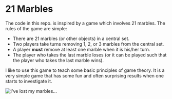 # 21 Marbles

The code in this repo. is inspired by a game which involves 21 marbles.  The rules of the game are simple:

- There are 21 marbles (or other objects) in a central set.
- Two players take turns removing 1, 2, or 3 marbles from the central set.
- A player **must** remove at least one marble when it is his/her turn.
- The player who takes the last marble loses (or it can be played such that the player who takes the last marble wins).

I like to use this game to teach some basic principles of game theory.  It is a very simple game that has some fun and often surprising results when one starts to investigate it.

![I've lost my marbles...](https://raw.githubusercontent.com/fhightower/21-marbles-python/master/marbles.gif)
